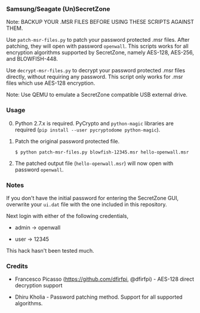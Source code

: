 ### Samsung/Seagate (Un)SecretZone

Note: BACKUP YOUR .MSR FILES BEFORE USING THESE SCRIPTS AGAINST THEM.

Use `patch-msr-files.py` to patch your password protected .msr files. After
patching, they will open with password `openwall`. This scripts works for all
encryption algorithms supported by SecretZone, namely AES-128, AES-256, and
BLOWFISH-448.

Use `decrypt-msr-files.py` to decrypt your password protected .msr files
directly, without requiring any password. This script only works for .msr files
which use AES-128 encryption.

Note: Use QEMU to emulate a SecretZone compatible USB external drive.


### Usage

0. Python 2.7.x is required. PyCrypto and `python-magic` libraries are required
   (`pip install --user pycryptodome python-magic`).

1. Patch the original password protected file.

   ```
   $ python patch-msr-files.py blowfish-12345.msr hello-openwall.msr
   ```

2. The patched output file (`hello-openwall.msr`) will now open with password
   `openwall`.


### Notes

If you don't have the initial password for entering the SecretZone GUI,
overwrite your `ui.dat` file with the one included in this repository.

Next login with either of the following credentials,

* admin -> openwall

* user -> 12345

This hack hasn't been tested much.


### Credits

* Francesco Picasso (https://github.com/dfirfpi, @dfirfpi) - AES-128 direct decryption support

* Dhiru Kholia - Password patching method. Support for all supported algorithms.
